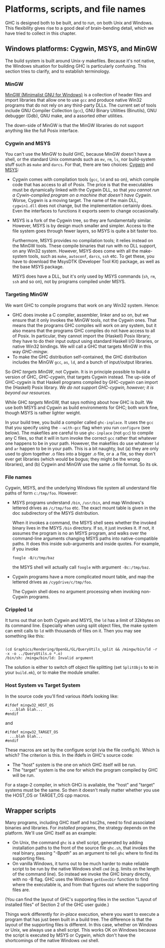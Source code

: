 # Platforms, scripts, and file names


GHC is designed both to be built, and to run, on both Unix and Windows.  This flexibility
gives rise to a good deal of brain-bending detail, which we have tried to collect in this chapter.

## Windows platforms: Cygwin, MSYS, and MinGW


The build system is built around Unix-y makefiles.  Because it's not native,
the Windows situation for building GHC is particularly confusing.  This section
tries to clarify, and to establish terminology.

### MinGW

[ MinGW (Minimalist GNU for Windows)](http://www.mingw.org) 
is a collection of header
files and import libraries that allow one to use `gcc` and produce
native Win32 programs that do not rely on any third-party DLLs. The
current set of tools include GNU Compiler Collection (`gcc`), GNU Binary
Utilities (Binutils), GNU debugger (Gdb), GNU make, and a assorted
other utilities. 


The down-side of MinGW is that the MinGW libraries do not support anything like the full
Posix interface.  

### Cygwin and MSYS


You can't use the MinGW to *build* GHC, because MinGW doesn't have a shell,
or the standard Unix commands such as `mv`, `rm`,
`ls`, nor build-system stuff such as `make` and `darcs`.
For that, there are two choices: [ Cygwin](http://www.cygwin.com) 
and [ MSYS](http://www.mingw.org/msys.shtml):

- Cygwin comes with compilation tools (`gcc`, `ld` and so on), which
  compile code that has access to all of Posix.  The price is that the executables must be 
  dynamically linked with the Cygwin DLL, so that *you cannot run a Cywin-compiled program on a machine
  that doesn't have Cygwin*.  Worse, Cygwin is a moving target.  The name of the main DLL, `cygwin1.dll`
  does not change, but the implementation certainly does.  Even the interfaces to functions
  it exports seem to change occasionally. 
- MSYS is a fork of the Cygwin tree, so they
  are fundamentally similar.  However, MSYS is by design much smaller and simpler. 
  Access to the file system goes
  through fewer layers, so MSYS is quite a bit faster too.

  Furthermore, MSYS provides no compilation tools; it relies instead on the MinGW tools. These
  compile binaries that run with no DLL support, on any Win32 system.
  However, MSYS does come with all the make-system tools, such as `make`, `autoconf`, 
  `darcs`, `ssh` etc.  To get these, you have to download the 
  MsysDTK (Developer Tool Kit) package, as well as the base MSYS package.

  MSYS does have a DLL, but it's only used by MSYS commands (`sh`, `rm`, 
  `ssh` and so on),
  not by programs compiled under MSYS.

### Targeting MinGW


We want GHC to compile programs that work on any Win32 system.  Hence:

- GHC does invoke a C compiler, assembler, linker and so on, but we ensure that it only
  invokes the MinGW tools, not the Cygwin ones.  That means that the programs GHC compiles
  will work on any system, but it also means that the programs GHC compiles do not have access
  to all of Posix.  In particular, they cannot import the (Haskell) Posix 
  library; they have to do
  their input output using standard Haskell I/O libraries, or native Win32 bindings.
  We will call a GHC that targets MinGW in this way *GHC-mingw*.
- To make the GHC distribution self-contained, the GHC distribution includes the MinGW `gcc`,
  `as`, `ld`, and a bunch of input/output libraries.  


So *GHC targets MinGW*, not Cygwin.
It is in principle possible to build a version of GHC, *GHC-cygwin*, 
that targets Cygwin instead.  The up-side of GHC-cygwin is
that Haskell programs compiled by GHC-cygwin can import the (Haskell) Posix library.
*We do not support GHC-cygwin, however; it is beyond our resources.*


While GHC *targets* MinGW, that says nothing about 
how GHC is *built*.  We use both MSYS and Cygwin as build environments for
GHC; both work fine, though MSYS is rather lighter weight.


In your build tree, you build a compiler called `ghc-inplace`.  It
uses the `gcc` that you specify using the
`--with-gcc` flag when you run
`configure` (see below).
The makefiles are careful to use `ghc-inplace` (not `gcc`)
to compile any C files, so that it will in turn invoke the correct `gcc` rather that
whatever one happens to be in your path.  However, the makefiles do use whatever `ld` 
and `ar` happen to be in your path. This is a bit naughty, but (a) they are only
used to glom together .o files into a bigger .o file, or a .a file, 
so they don't ever get libraries (which would be bogus; they might be the wrong libraries), and (b)
Cygwin and MinGW use the same .o file format.  So its ok.

### File names


Cygwin, MSYS, and the underlying Windows file system all understand file paths of form `c:/tmp/foo`.
However:

- MSYS programs understand `/bin`, `/usr/bin`, and map Windows's lettered drives as
  `/c/tmp/foo` etc.  The exact mount table is given in the doc subdirectory of the MSYS distribution.

  When it invokes a command, the MSYS shell sees whether the invoked binary lives in the MSYS `/bin`
  directory.  If so, it just invokes it.  If not, it assumes the program is no an MSYS program, and walks over the command-line
  arguments changing MSYS paths into native-compatible paths.
  It does this inside sub-arguments and inside quotes. For example,
  if you invoke

  ```wiki
  foogle -B/c/tmp/baz
  ```

  the MSYS shell will actually call `foogle` with argument `-Bc:/tmp/baz`.
- Cygwin programs have a more complicated mount table, and map the lettered drives as `/cygdrive/c/tmp/foo`.

  The Cygwin shell does no argument processing when invoking non-Cygwin programs.

### Crippled `ld`


It turns out that on both Cygwin and MSYS, the `ld` has a
limit of 32kbytes on its command line.  Especially when using split object
files, the make system can emit calls to `ld` with thousands
of files on it.  Then you may see something like this:

```wiki

(cd Graphics/Rendering/OpenGL/GL/QueryUtils_split && /mingw/bin/ld -r -x -o ../QueryUtils.o *.o)
/bin/sh: /mingw/bin/ld: Invalid argument

```


The solution is either to switch off object file splitting (set
`SplitObjs` to `NO` in your
`build.mk`),
or to make the module smaller.

### Host System vs Target System


In the source code you'll find various ifdefs looking like:

```wiki
#ifdef mingw32_HOST_OS
  ...blah blah...
#endif
```


and 

```wiki
#ifdef mingw32_TARGET_OS
  ...blah blah...
#endif
```


These macros are set by the configure script (via the file config.h).
Which is which?  The criterion is this.  In the ifdefs in GHC's source code:

- The "host" system is the one on which GHC itself will be run.
- The "target" system is the one for which the program compiled by GHC will be run.


For a stage-2 compiler, in which GHCi is available, the "host" and "target" systems must be the same.
So then it doesn't really matter whether you use the HOST_OS or TARGET_OS cpp macros.

## Wrapper scripts


Many programs, including GHC itself and hsc2hs, need to find associated binaries and libraries.
For *installed* programs, the strategy depends on the platform.  We'll use
GHC itself as an example:

- On Unix, the command `ghc` is a shell script, generated by adding installation
  paths to the front of the source file `ghc.sh`, 
  that invokes the real binary, passing "-B*path*" as an argument to tell `ghc`
  where to find its supporting files. 
- On vanilla Windows, it turns out to be much harder to make reliable script to be run by the
  native Windows shell `cmd` (e.g. limits on the length
  of the command line).  So instead we invoke the GHC binary directly, with no -B flag.
  GHC uses the Windows `getExecDir` function to find where the executable is,
  and from that figures out where the supporting files are.


(You can find the layout of GHC's supporting files in the
section "Layout of installed files" of Section 2 of the GHC user guide.)


Things work differently for *in-place* execution, where you want to
execute a program that has just been built in a build tree. The difference is that the
layout of the supporting files is different.
In this case, whether on Windows or Unix, we always use a shell script. This works OK
on Windows because the script is executed by MSYS or Cygwin, which don't have the
shortcomings of the native Windows `cmd` shell.
